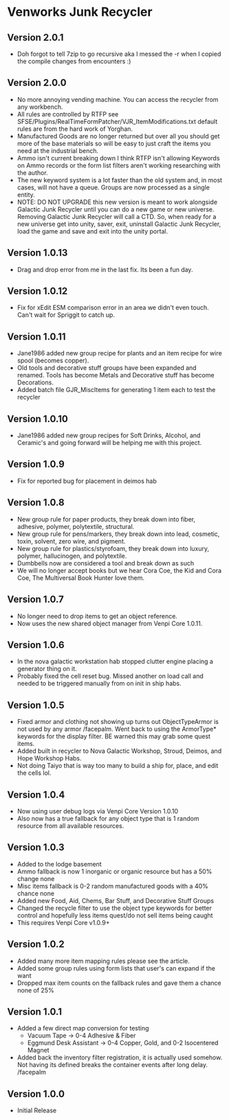# Venworks Junk Recycler

## Version 2.0.1
* Doh forgot to tell 7zip to go recursive aka I messed the -r when I copied the compile changes from encounters :) 

## Version 2.0.0
* No more annoying vending machine. You can access the recycler from any workbench. 
* All rules are controlled by RTFP see SFSE/Plugins/RealTimeFormPatcher/VJR_ItemModifications.txt default rules are from the hard work of Yorghan. 
* Manufactured Goods are no longer returned but over all you should get more of the base materials so will be easy to just craft the items you need at the industrial bench.  
* Ammo isn't current breaking down I think RTFP isn't allowing Keywords on Ammo records or the form list filters aren't working researching with the author. 
* The new keyword system is a lot faster than the old system and, in most cases, will not have a queue. Groups are now processed as a single entity.  
* NOTE: DO NOT UPGRADE this new version is meant to work alongside Galactic Junk Recycler until you can do a new game or new universe. Removing Galactic Junk Recycler will call a CTD. So, when ready for a new universe get into unity, saver, exit, uninstall Galactic Junk Recycler, load the game and save and exit into the unity portal. 

## Version 1.0.13
* Drag and drop error from me in the last fix. Its been a fun day. 

## Version 1.0.12
* Fix for xEdit ESM comparison error in an area we didn't even touch. Can't wait for Spriggit to catch up. 

## Version 1.0.11
* Jane1986 added new group recipe for plants and an item recipe for wire spool (becomes copper).
* Old tools and decorative stuff groups have been expanded and renamed. Tools has become Metals and Decorative stuff has become Decorations. 
* Added batch file GJR_MiscItems for generating 1 item each to test the recycler

## Version 1.0.10
* Jane1986 added new group recipes for Soft Drinks, Alcohol, and Ceramic's and going forward will be helping me with this project. 

## Version 1.0.9
* Fix for reported bug for placement in deimos hab

## Version 1.0.8
* New group rule for paper products, they break down into fiber, adhesive, polymer, polytextile, structural.
* New group rule for pens/markers, they break down into lead, cosmetic, toxin, solvent, zero wire, and pigment.
* New group rule for plastics/styrofoam, they break down into luxury, polymer, hallucinogen, and polytextile.
* Dumbbells now are considered a tool and break down as such
* We will no longer accept books but we hear Cora Coe, the Kid and Cora Coe, The Multiversal Book Hunter love them.

## Version 1.0.7
* No longer need to drop items to get an object reference.
* Now uses the new shared object manager from Venpi Core 1.0.11.

## Version 1.0.6
* In the nova galactic workstation hab stopped clutter engine placing a generator thing on it. 
* Probably fixed the cell reset bug. Missed another on load call and needed to be triggered manually from on init in ship habs.

## Version 1.0.5
* Fixed armor and clothing not showing up turns out ObjectTypeArmor is not used by any armor /facepalm. Went back to using the ArmorType* keywords for the display filter. BE warned this may grab some quest items.
* Added built in recycler to Nova Galactic Workshop, Stroud, Deimos, and Hope Workshop Habs.
* Not doing Taiyo that is way too many to build a ship for, place, and edit the cells lol. 

## Version 1.0.4
* Now using user debug logs via Venpi Core Version 1.0.10
* Also now has a true fallback for any object type that is 1 random resource from all available resources.

## Version 1.0.3
* Added to the lodge basement
* Ammo fallback is now 1 inorganic or organic resource but has a 50% change none
* Misc items fallback is 0-2 random manufactured goods with a 40% chance none
* Added new Food, Aid, Chems, Bar Stuff, and Decorative Stuff Groups
* Changed the recycle filter to use the object type keywords for better control and hopefully less items quest/do not sell items being caught
* This requires Venpi Core v1.0.9+

## Version 1.0.2
* Added many more item mapping rules please see the article.
* Added some group rules using form lists that user's can expand if the want
* Dropped max item counts on the fallback rules and gave them a chance none of 25%

## Version 1.0.1
* Added a few direct map conversion for testing
  * Vacuum Tape -> 0-4 Adhesive & Fiber
  * Eggmund Desk Assistant -> 0-4 Copper, Gold, and 0-2 Isocentered Magnet
* Added back the inventory filter registration, it is actually used somehow. Not having its defined breaks the container events after long delay. /facepalm

## Version 1.0.0
* Initial Release